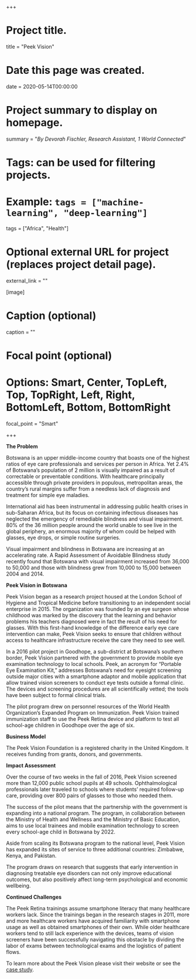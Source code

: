 +++
# Project title.
title = "Peek Vision"

# Date this page was created.
date = 2020-05-14T00:00:00

# Project summary to display on homepage.
summary = "*By Devorah Fischler, Research Assistant, 1 World Connected*"

# Tags: can be used for filtering projects.
# Example: `tags = ["machine-learning", "deep-learning"]`
tags = ["Africa", "Health"]

# Optional external URL for project (replaces project detail page).
external_link = ""



[image]
# Caption (optional)
caption = ""

# Focal point (optional)
# Options: Smart, Center, TopLeft, Top, TopRight, Left, Right, BottomLeft, Bottom, BottomRight
focal_point = "Smart"

+++


**The Problem**

Botswana is an upper middle-income country that boasts one of the highest ratios of eye care professionals and services per person in Africa. Yet 2.4% of Botswana’s population of 2 million is visually impaired as a result of correctable or preventable conditions. With healthcare principally accessible through private providers in populous, metropolitan areas, the country’s rural margins suffer from a needless lack of diagnosis and treatment for simple eye maladies. 

International aid has been instrumental in addressing public health crises in sub-Saharan Africa, but its focus on containing infectious diseases has neglected the emergency of remediable blindness and visual impairment. 80% of the 36 million people around the world unable to see live in the global periphery, an enormous majority of whom could be helped with glasses, eye drops, or simple routine surgeries. 

Visual impairment and blindness in Botswana are increasing at an accelerating rate. A Rapid Assessment of Avoidable Blindness study recently found that Botswana with visual impairment increased from 36,000 to 50,000 and those with blindness grew from 10,000 to 15,000 between 2004 and 2014.

**Peek Vision in Botswana**

Peek Vision began as a research project housed at the London School of Hygiene and Tropical Medicine before transitioning to an independent social enterprise in 2015. The organization was founded by an eye surgeon whose childhood was marked by the discovery that the learning and behavior problems his teachers diagnosed were in fact the result of his need for glasses. With this first-hand knowledge of the difference early eye care intervention can make, Peek Vision seeks to ensure that children without access to healthcare infrastructure receive the care they need to see well. 

In a 2016 pilot project in Goodhope, a sub-district at Botswana’s southern border, Peek Vision partnered with the government to provide mobile eye examination technology to local schools. Peek, an acronym for “Portable Eye Examination Kit,” addresses Botswana’s need for eyesight screening outside major cities with a smartphone adaptor and mobile application that allow trained vision screeners to conduct eye tests outside a formal clinic. The devices and screening procedures are all scientifically vetted; the tools have been subject to formal clinical trials. 

The pilot program drew on personnel resources of the World Health Organization’s Expanded Program on Immunization. Peek Vision trained immunization staff to use the Peek Retina device and platform to test all school-age children in Goodhope over the age of six. 

**Business Model**

The Peek Vision Foundation is a registered charity in the United Kingdom. It receives funding from grants, donors, and governments. 

**Impact Assessment**

Over the course of two weeks in the fall of 2016, Peek Vision screened more than 12,000 public school pupils at 49 schools. Ophthalmological professionals later traveled to schools where students’ required follow-up care, providing over 800 pairs of glasses to those who needed them.

The success of the pilot means that the partnership with the government is expanding into a national program. The program, in collaboration between the Ministry of Health and Wellness and the Ministry of Basic Education, aims to use local trainees and mobile examination technology to screen every school-age child in Botswana by 2022.

Aside from scaling its Botswana program to the national level, Peek Vision has expanded its sites of service to three additional countries: Zimbabwe, Kenya, and Pakistan. 

The program draws on research that suggests that early intervention in diagnosing treatable eye disorders can not only improve educational outcomes, but also positively affect long-term psychological and economic wellbeing. 

**Continued Challenges**

The Peek Retina trainings assume smartphone literacy that many healthcare workers lack. Since the trainings began in the research stages in 2011, more and more healthcare workers have acquired familiarity with smartphone usage as well as obtained smartphones of their own. While older healthcare workers tend to still lack experience with the devices, teams of vision screeners have been successfully navigating this obstacle by dividing the labor of exams between technological exams and the logistics of patient flows. 


To learn more about the Peek Vision please visit their website or see the [case
study](../project/africa_health_peekvisionbotswana/).


